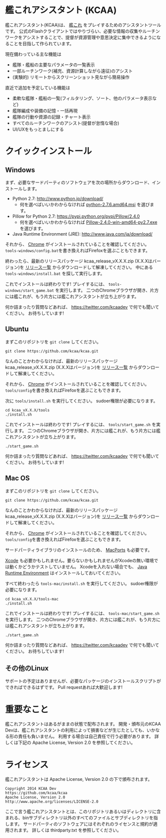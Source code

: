# 艦これアシスタント (KCAA)

艦これアシスタント(KCAA)は、
[艦これ](http://www.dmm.com/netgame/feature/kancolle.html)
をプレイするためのアシスタントツールです。
公式のFlashクライアントではやりづらい、必要な情報の収集やルーチンワークをアシストすることで、提督が資源管理や意思決定に集中できるようになることを目指して作られています。

現在備わっている主な機能は
- 艦隊・艦船の主要なパラメータの一覧表示
- 一部ルーチンワーク(補充、資源計算しながら遠征)のアシスト
- (実験的) リモートからスクリーンショット見ながら簡易操作

直近で追加を予定している機能は
- 柔軟な艦隊・艦船の一覧(フィルタリング、ソート、他のパラメータ表示など)
- 艦隊編成や装備の記憶・一括再現
- 艦隊の行動や資源の記録・チャート表示
- すべてのルーチンワークのアシスト(提督が怠惰な場合)
- UI/UXをもっとましにする

# クイックインストール

## Windows

まず、必要なサードパーティのソフトウェアを次の場所からダウンロード、インストールします。

- Python 2.7: http://www.python.jp/download/
  - 何を選べばいいかわからなければ
    [python-2.7.6.amd64.msi](http://www.python.org/ftp/python/2.7.6/python-2.7.6.amd64.msi)
    を選びます。
- Pillow for Python 2.7: https://pypi.python.org/pypi/Pillow/2.4.0
  - 何を選べばいいかわからなければ
    [Pillow-2.4.0-win-amd64-py2.7.exe](https://pypi.python.org/packages/2.7/P/Pillow/Pillow-2.4.0.win-amd64-py2.7.exe)
    を選びます。
- Java Runtime Environment (JRE): http://www.java.com/ja/download/

それから、
[Chrome](http://www.google.co.jp/intl/ja/chrome/browser/)
がインストールされていることを確認してください。
`tools-windows/config.bat`を書き換えればFirefoxを選ぶこともできます。

終わったら、最新のリリースパッケージ kcaa_release_vX.X.X.zip
(X.X.Xはバージョン)を
[リリース一覧](https://github.com/kcaa/kcaa/releases)
からダウンロードして解凍してください。
中にある `tools-windows/install.bat` を探して実行します。

これでインストールは終わりです!
プレイするには、 `tools-windows/start_game.bat` を実行します。
二つのChromeブラウザが開き、片方には艦これが、もう片方には艦これアシスタントが立ち上がります。


何か詰まったり質問などあれば、 https://twitter.com/kcaadev で何でも聞いてください。
お待ちしています!

## Ubuntu

まずこのリポジトリを `git clone` してください。

    git clone https://github.com/kcaa/kcaa.git

なんのことかわからなければ、最新のリリースパッケージ kcaa_release_vX.X.X.zip
(X.X.Xはバージョン)を
[リリース一覧](https://github.com/kcaa/kcaa/releases)
からダウンロードして解凍してください。

それから、
[Chrome](http://www.google.co.jp/intl/ja/chrome/browser/)
がインストールされていることを確認してください。
`tools/config`を書き換えればFirefoxを選ぶこともできます。

次に `tools/install.sh` を実行してください。
sudoer権限が必要になります。

    cd kcaa_vX.X.X/tools
    ./install.sh

これでインストールは終わりです!
プレイするには、 `tools/start_game.sh` を実行します。
二つのChromeブラウザが開き、片方には艦これが、もう片方には艦これアシスタントが立ち上がります。

    ./start_game.sh

何か詰まったり質問などあれば、 https://twitter.com/kcaadev で何でも聞いてください。
お待ちしています!

## Mac OS

まずこのリポジトリを `git clone` してください。

    git clone https://github.com/kcaa/kcaa.git

なんのことかわからなければ、最新のリリースパッケージ kcaa_release_vX.X.X.zip
(X.X.Xはバージョン)を
[リリース一覧](https://github.com/kcaa/kcaa/releases)
からダウンロードして解凍してください。

それから、
[Chrome](http://www.google.co.jp/intl/ja/chrome/browser/)
がインストールされていることを確認してください。
`tools/config`を書き換えればFirefoxを選ぶこともできます。

サードパーティライブラリのインストールのため、
[MacPorts](https://www.macports.org/install.php)
も必要です。

[Xcode](https://developer.apple.com/jp/xcode/downloads/)
も必要かもしれません。要らないかもしれませんがXcodeの無い環境では動くかどうかテストしていません。
Xcodeを入れない場合でも、
[Java Runtime Environment](https://java.com/ja/download/)
はインストールしておいてください。

すべて終わったら `tools-mac/install.sh` を実行してください。
sudoer権限が必要になります。

    cd kcaa_vX.X.X/tools-mac
    ./install.sh

これでインストールは終わりです!
プレイするには、 `tools-mac/start_game.sh` を実行します。
二つのChromeブラウザが開き、片方には艦これが、もう片方には艦これアシスタントが立ち上がります。

    ./start_game.sh

何か詰まったり質問などあれば、 https://twitter.com/kcaadev で何でも聞いてください。
お待ちしています!

## その他のLinux

サポートの予定はありませんが、必要なパッケージのインストールスクリプトができればできるはずです。
Pull requestあれば大歓迎します!

# 重要なこと

艦これアシスタントはあるがままの状態で配布されます。
開発・頒布元のKCAA Devは、艦これアシスタントの利用によって損害などが生じたとしても、いかなる形の責任も負いません。
利用する場合は自己責任で行う必要があります。
詳しくは下記の Apache License, Version 2.0 を参照してください。

# ライセンス

艦これアシスタントは Apache License, Version 2.0 の下で頒布されます。

    Copyright 2014 KCAA Dev
    https://github.com/kcaa/kcaa
    Apache License, Version 2.0
    http://www.apache.org/licenses/LICENSE-2.0

ここで言う艦これアシスタントとは、このリポジトリあるいはディレクトリに含まれる、binサブディレクトリ以外のすべてのファイルとサブディレクトリを指します。
サードパーティのソフトウェアにはそれぞれのライセンスと規約が適用されます。
詳しくは thirdparty.txt を参照してください。
